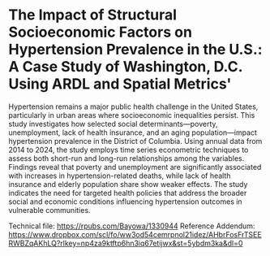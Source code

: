 # The Impact of Structural Socioeconomic Factors on Hypertension Prevalence in the U.S.: A Case Study of Washington, D.C. Using ARDL and Spatial Metrics'

Hypertension remains a major public health challenge in the United States, particularly in urban areas where socioeconomic inequalities persist. This study investigates how selected social determinants—poverty, unemployment, lack of health insurance, and an aging population—impact hypertension prevalence in the District of Columbia. Using annual data from 2014 to 2024, the study employs time series econometric techniques to assess both short-run and long-run relationships among the variables. Findings reveal that poverty and unemployment are significantly associated with increases in hypertension-related deaths, while lack of health insurance and elderly population share show weaker effects. The study indicates the need for targeted health policies that address the broader social and economic conditions influencing hypertension outcomes in vulnerable communities.


Technical file: https://rpubs.com/Bayowa/1330944
Reference Addendum: https://www.dropbox.com/scl/fo/ww3od54cemrpnol21idez/AHbrFosFrTSEERWBZqAKhLQ?rlkey=np4za9ktftp6hn3iq67etijwx&st=5ybdm3ka&dl=0
